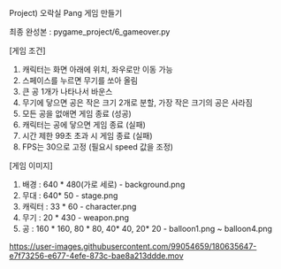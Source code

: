 Project) 오락실 Pang 게임 만들기

최종 완성본 : pygame_project/6_gameover.py

[게임 조건]
1. 캐릭터는 화면 아래에 위치, 좌우로만 이동 가능
2. 스페이스를 누르면 무기를 쏘아 올림
3. 큰 공 1개가 나타나서 바운스
4. 무기에 닿으면 공은 작은 크기 2개로 분할, 가장 작은 크기의 공은 사라짐
5. 모든 공을 없애면 게임 종료 (성공)
6. 캐릭터는 공에 닿으면 게임 종료 (실패)
7. 시간 제한 99초 초과 시 게임 종료 (실패)
8. FPS는 30으로 고정 (필요시 speed 값을 조정)

[게임 이미지]
1. 배경 : 640 * 480(가로 세로) - background.png
2. 무대 : 640* 50 - stage.png
3. 캐릭터 : 33 * 60 - character.png
4. 무기 : 20 * 430 - weapon.png
5. 공 : 160 * 160, 80 * 80, 40* 40, 20* 20 - balloon1.png ~ balloon4.png

https://user-images.githubusercontent.com/99054659/180635647-e7f73256-e677-4efe-873c-bae8a213ddde.mov
